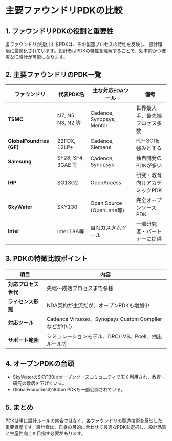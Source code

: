 # 主要ファウンドリPDKの比較

## 1. ファウンドリPDKの役割と重要性

各ファウンドリが提供するPDKは、その製造プロセスの特性を反映し、設計環境に最適化されています。設計者はPDKの特性を理解することで、効率的かつ確実なIC設計が可能になります。

## 2. 主要ファウンドリのPDK一覧

| ファウンドリ | 代表PDK名             | 主な対応EDAツール          | 備考                               |
|--------------|-----------------------|----------------------------|-----------------------------------|
| **TSMC**     | N7, N5, N3, N2 等     | Cadence, Synopsys, Mentor  | 世界最大手、最先端プロセス多数     |
| **GlobalFoundries (GF)** | 22FDX, 12LP+        | Cadence, Siemens           | FD-SOIを強みとする                  |
| **Samsung**  | SF28, SF4, 3GAE 等    | Cadence, Synopsys          | 独自開発のPDKが多い                |
| **IHP**      | SG13G2                 | OpenAccess                 | 研究・教育向けアカデミックPDK     |
| **SkyWater** | SKY130                 | Open Source (OpenLane等)   | 完全オープンソースPDK             |
| **Intel**    | Intel 18A等            | 自社カスタムツール          | 一部研究者・パートナーに提供      |

## 3. PDKの特徴比較ポイント

| 項目               | 内容                                         |
|--------------------|----------------------------------------------|
| **対応プロセス世代** | 先端〜成熟プロセスまで多様                     |
| **ライセンス形態**   | NDA契約が主流だが、オープンPDKも増加中         |
| **対応ツール**       | Cadence Virtuoso、Synopsys Custom Compilerなどが中心 |
| **サポート範囲**     | シミュレーションモデル、DRC/LVS、Pcell、抽出ルール等 |

## 4. オープンPDKの台頭

- SkyWaterのSKY130はオープンソースコミュニティで広く利用され、教育・研究の敷居を下げている。  
- GlobalFoundriesの180nm PDKも一部公開されている。

## 5. まとめ

PDKは単に設計ルールの集合ではなく、各ファウンドリの製造技術を反映した重要資産です。設計者は、自身の目的に合わせて最適なPDKを選択し、設計品質と生産性向上を目指す必要があります。
